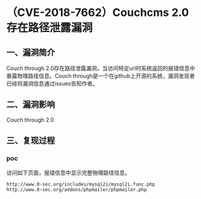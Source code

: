 # （CVE-2018-7662）Couchcms 2.0 存在路径泄露漏洞

## 一、漏洞简介

Couch through 2.0存在路径泄露漏洞，当访问特定url时系统返回的报错信息中暴露物理路径信息。Couch through是一个在github上开源的系统，漏洞发现者已经将漏洞信息通过issues告知作者。

## 二、漏洞影响

Couch through 2.0

## 三、复现过程

### poc

访问如下页面，报错信息中显示完整物理路径信息。

```html
http://www.0-sec.org/includes/mysql2i/mysql2i.func.php
http://www.0-sec.org/addons/phpmailer/phpmailer.php
```
